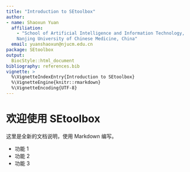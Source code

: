 ```yaml
---
title: "Introduction to SEtoolbox"
author:
- name: Shaoxun Yuan
  affiliation:
    - "School of Artificial Intelligence and Information Technology, 
    Nanjing University of Chinese Medicine, China"
  email: yuanshaoxun@njucm.edu.cn
package: SEtoolbox
output: 
  BiocStyle::html_document
bibliography: references.bib
vignette: >
  %\VignetteIndexEntry{Introduction to SEtoolbox}
  %\VignetteEngine{knitr::rmarkdown}
  %\VignetteEncoding{UTF-8}  
---
```


# 欢迎使用 SEtoolbox

这里是全新的文档说明，使用 Markdown 编写。

- 功能 1
- 功能 2
- 功能 3